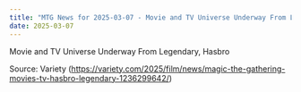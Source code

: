 ```yaml
---
title: "MTG News for 2025-03-07 - Movie and TV Universe Underway From Legendary, Has..."
date: 2025-03-07
---
```


Movie and TV Universe Underway From Legendary, Hasbro

Source: Variety (https://variety.com/2025/film/news/magic-the-gathering-movies-tv-hasbro-legendary-1236299642/)

